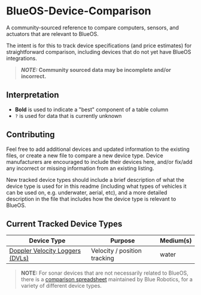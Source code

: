 # BlueOS-Device-Comparison
A community-sourced reference to compare computers, sensors, and actuators that are relevant to BlueOS.

The intent is for this to track device specifications (and price estimates) for straightforward comparison, including devices that do not yet have BlueOS integrations.

> ***NOTE:* Community sourced data may be incomplete and/or incorrect.**

## Interpretation
- **Bold** is used to indicate a "best" component of a table column
- `?` is used for data that is currently unknown

## Contributing
Feel free to add additional devices and updated information to the existing files, or create a new file to compare a new device type. Device manufacturers are encouraged to include their devices here, and/or fix/add any incorrect or missing information from an existing listing.

New tracked device types should include a brief description of what the device type is used for in this readme (including what types of vehicles it can be used on, e.g. underwater, aerial, etc), and a more detailed description in the file that includes how the device type is relevant to BlueOS.

## Current Tracked Device Types

| Device Type | Purpose | Medium(s) |
|---|---|---|
[Doppler Velocity Loggers (DVLs)](doppler-velocity-loggers.md) | Velocity / position tracking | water

> **NOTE:** For sonar devices that are not necessarily related to BlueOS, there is a [comparison spreadsheet](https://docs.google.com/spreadsheets/d/1ajVTSS8elzlrvg-TEKv2Yv8kwd5lNhKTTD6FZZpN4eE/edit?gid=693543296#gid=693543296) maintained by Blue Robotics, for a variety of different device types.
